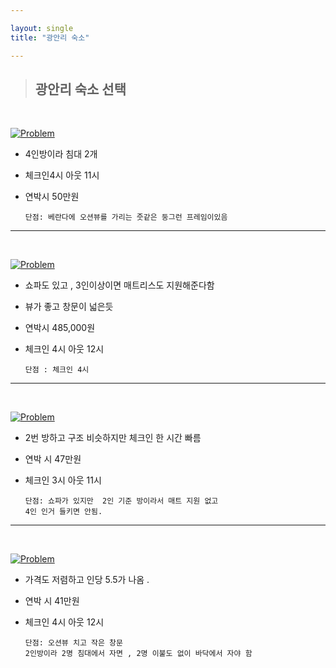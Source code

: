 ```yaml
---

layout: single
title: "광안리 숙소"

---
```


>## 광안리 숙소 선택
<br/>

[![Problem](https://github.com/BlackHan26/BlackHan26.github.io/blob/master/image.png?raw=true)](https://www.airbnb.co.kr/rooms/921540689777711393?adults=1&children=0&infants=0&pets=0&wishlist_item_id=11002480438381&check_in=2023-07-22&check_out=2023-07-23&source_impression_id=p3_1688366473_DzXIYDSDAISshEcO&previous_page_section_name=1000)
  

* 4인방이라 침대 2개
* 체크인4시 아웃 11시
* 연박시 50만원

      단점: 베란다에 오션뷰를 가리는 줏같은 둥그런 프레임이있음
---
<br/>

[![Problem](https://raw.githubusercontent.com/BlackHan26/BlackHan26.github.io/96edab876529d5f732f4053a102943c61efcc3df/_image/image.png)](https://www.airbnb.co.kr/rooms/908272074922732904?adults=2&children=0&infants=0&pets=0&wishlist_item_id=11002480278564&check_in=2023-07-22&check_out=2023-07-23&source_impression_id=p3_1688366473_4WispIriOBbc0Jin&previous_page_section_name=1000)


* 쇼파도 있고 , 3인이상이면 매트리스도 지원해준다함
* 뷰가 좋고 창문이 넓은듯
* 연박시 485,000원
  
* 체크인 4시 아웃 12시 
      
      단점 : 체크인 4시 
---
<br/>

[![Problem](https://raw.githubusercontent.com/BlackHan26/BlackHan26.github.io/e25014be77469cd32f7d37ecf0f4f916fa3040d4/_image/image.png)](https://www.airbnb.co.kr/rooms/779011332565220358?adults=2&children=0&infants=0&pets=0&wishlist_item_id=11002480276331&check_in=2023-07-22&check_out=2023-07-23&source_impression_id=p3_1688366473_znrTwXocXYhsKyRE&previous_page_section_name=1000)

* 2번 방하고 구조 비슷하지만 체크인 한 시간 빠름
* 연박 시 47만원
* 체크인 3시 아웃 11시
  
      단점: 쇼파가 있지만  2인 기준 방이라서 매트 지원 없고 
      4인 인거 들키면 안됨.
---
<br/>

[![Problem](https://github.com/BlackHan26/BlackHan26.github.io/blob/master/_posts/image.png?raw=true)](https://www.airbnb.co.kr/rooms/817062773588195029?adults=2&children=0&infants=0&pets=0&wishlist_item_id=11002480263656&check_in=2023-07-22&check_out=2023-07-23&source_impression_id=p3_1688366473_xZBiAv4sfghvuLA5&previous_page_section_name=1000)


* 가격도 저렴하고 인당 5.5가 나옴 . 
* 연박 시 41만원
* 체크인 4시 아웃 12시

      단점: 오션뷰 치고 작은 창문
      2인방이라 2명 침대에서 자면 , 2명 이불도 없이 바닥에서 자야 함
